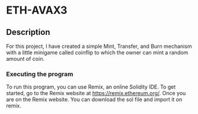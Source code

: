 # ETH-AVAX3
## Description
For this project, I have created a simple Mint, Transfer, and Burn mechanism with a little minigame called coinflip to which the owner can mint a random amount of coin.
### Executing the program
To run this program, you can use Remix, an online Solidity IDE. To get started, go to the Remix website at https://remix.ethereum.org/. Once you are on the Remix website.
You can download the sol file and import it on remix.
